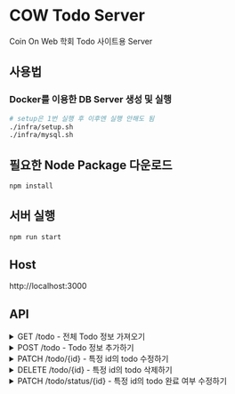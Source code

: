# COW Todo Server

Coin On Web 학회 Todo 사이트용 Server

## 사용법

### Docker를 이용한 DB Server 생성 및 실행

```bash
# setup은 1번 실행 후 이후엔 실행 안해도 됨
./infra/setup.sh
./infra/mysql.sh
```

## 필요한 Node Package 다운로드

```bash
npm install
```

## 서버 실행

```bash
npm run start
```

## Host
http://localhost:3000

## API

<details>
<summary>GET /todo - 전체 Todo 정보 가져오기</summary>

---

모든 Todo 정보를 가져옵니다.

- **URL**

  /todo

- **Method:**

  `GET`

- **Data Params**

  **Required:**

  `content : todo 내용`

- **Success Response:**

  ```
  HTTP/1.1 200 OK

  [
    {
      "id": 1,
      "content": "test1",
      "isCompleted": false,
      "createdAt": "2022-07-26T00:14:52.449Z",
      "updatedAt": "2022-07-26T00:15:20.000Z"
    },
    {} // 위와 유사한 데이터가 여러 개 반환
  ]
  ```

  </details>

<details>
<summary>POST /todo - Todo 정보 추가하기</summary>

---

Todo 정보를 추가합니다.

- **URL**

  /todo

- **Method:**

  `POST`

- **Data Params**

  **Required:**

  `content : todo 내용`

- **Success Response:**
  ```
  HTTP/1.1 201 Created
  ```
  </details>

<details>
<summary>PATCH /todo/{id} - 특정 id의 todo 수정하기</summary>

---

특정 id값을 가진 Todo 정보를 수정합니다.

- **URL**

  /todo/{id}

- **Method:**

  `PATCH`

- **Data Params**

  **Required:**

  `content : todo 내용`

- **Success Response:**
  ```
  HTTP/1.1 200 OK
  ```
  </details>

<details>
<summary>DELETE /todo/{id} - 특정 id의 todo 삭제하기</summary>

---

특정 id값을 가진 Todo 정보를 삭제합니다..

- **URL**

  /todo/{id}

- **Method:**

  `DELETE`

- **Success Response:**
  ```
  HTTP/1.1 200 OK
  ```
  </details>

<details>
<summary>PATCH /todo/status/{id} - 특정 id의 todo 완료 여부 수정하기</summary>

---

특정 id값을 가진 Todo의 완료 여부를 수정합니다.

- **URL**

  /todo/status/{id}

- **Method:**

  `PATCH`

- **Success Response:**

  ```
  HTTP/1.1 200 OK

  true or false
  ```

  </details>
